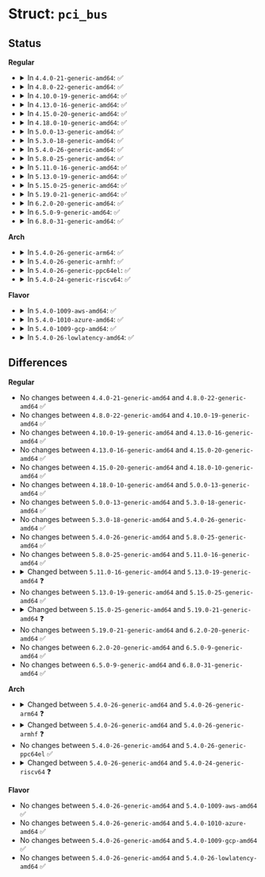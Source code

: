 # Struct: <code>pci_bus</code>

## Status
<b>Regular</b>
<ul>
<li>
<details>
<summary>In <code>4.4.0-21-generic-amd64</code>: ✅</summary>

```c
struct pci_bus {
    struct list_head node;
    struct pci_bus * parent;
    struct list_head children;
    struct list_head devices;
    struct pci_dev * self;
    struct list_head slots;
    struct resource *[4] resource;
    struct list_head resources;
    struct resource busn_res;
    struct pci_ops * ops;
    struct msi_controller * msi;
    void * sysdata;
    struct proc_dir_entry * procdir;
    unsigned char number;
    unsigned char primary;
    unsigned char max_bus_speed;
    unsigned char cur_bus_speed;
    char[48] name;
    short unsigned int bridge_ctl;
    pci_bus_flags_t bus_flags;
    struct device * bridge;
    struct device dev;
    struct bin_attribute * legacy_io;
    struct bin_attribute * legacy_mem;
    unsigned int is_added;
}
```
</details>
</li>
<li>
<details>
<summary>In <code>4.8.0-22-generic-amd64</code>: ✅</summary>

```c
struct pci_bus {
    struct list_head node;
    struct pci_bus * parent;
    struct list_head children;
    struct list_head devices;
    struct pci_dev * self;
    struct list_head slots;
    struct resource *[4] resource;
    struct list_head resources;
    struct resource busn_res;
    struct pci_ops * ops;
    struct msi_controller * msi;
    void * sysdata;
    struct proc_dir_entry * procdir;
    unsigned char number;
    unsigned char primary;
    unsigned char max_bus_speed;
    unsigned char cur_bus_speed;
    char[48] name;
    short unsigned int bridge_ctl;
    pci_bus_flags_t bus_flags;
    struct device * bridge;
    struct device dev;
    struct bin_attribute * legacy_io;
    struct bin_attribute * legacy_mem;
    unsigned int is_added;
}
```
</details>
</li>
<li>
<details>
<summary>In <code>4.10.0-19-generic-amd64</code>: ✅</summary>

```c
struct pci_bus {
    struct list_head node;
    struct pci_bus * parent;
    struct list_head children;
    struct list_head devices;
    struct pci_dev * self;
    struct list_head slots;
    struct resource *[4] resource;
    struct list_head resources;
    struct resource busn_res;
    struct pci_ops * ops;
    struct msi_controller * msi;
    void * sysdata;
    struct proc_dir_entry * procdir;
    unsigned char number;
    unsigned char primary;
    unsigned char max_bus_speed;
    unsigned char cur_bus_speed;
    char[48] name;
    short unsigned int bridge_ctl;
    pci_bus_flags_t bus_flags;
    struct device * bridge;
    struct device dev;
    struct bin_attribute * legacy_io;
    struct bin_attribute * legacy_mem;
    unsigned int is_added;
}
```
</details>
</li>
<li>
<details>
<summary>In <code>4.13.0-16-generic-amd64</code>: ✅</summary>

```c
struct pci_bus {
    struct list_head node;
    struct pci_bus * parent;
    struct list_head children;
    struct list_head devices;
    struct pci_dev * self;
    struct list_head slots;
    struct resource *[4] resource;
    struct list_head resources;
    struct resource busn_res;
    struct pci_ops * ops;
    struct msi_controller * msi;
    void * sysdata;
    struct proc_dir_entry * procdir;
    unsigned char number;
    unsigned char primary;
    unsigned char max_bus_speed;
    unsigned char cur_bus_speed;
    char[48] name;
    short unsigned int bridge_ctl;
    pci_bus_flags_t bus_flags;
    struct device * bridge;
    struct device dev;
    struct bin_attribute * legacy_io;
    struct bin_attribute * legacy_mem;
    unsigned int is_added;
}
```
</details>
</li>
<li>
<details>
<summary>In <code>4.15.0-20-generic-amd64</code>: ✅</summary>

```c
struct pci_bus {
    struct list_head node;
    struct pci_bus * parent;
    struct list_head children;
    struct list_head devices;
    struct pci_dev * self;
    struct list_head slots;
    struct resource *[4] resource;
    struct list_head resources;
    struct resource busn_res;
    struct pci_ops * ops;
    struct msi_controller * msi;
    void * sysdata;
    struct proc_dir_entry * procdir;
    unsigned char number;
    unsigned char primary;
    unsigned char max_bus_speed;
    unsigned char cur_bus_speed;
    char[48] name;
    short unsigned int bridge_ctl;
    pci_bus_flags_t bus_flags;
    struct device * bridge;
    struct device dev;
    struct bin_attribute * legacy_io;
    struct bin_attribute * legacy_mem;
    unsigned int is_added;
}
```
</details>
</li>
<li>
<details>
<summary>In <code>4.18.0-10-generic-amd64</code>: ✅</summary>

```c
struct pci_bus {
    struct list_head node;
    struct pci_bus * parent;
    struct list_head children;
    struct list_head devices;
    struct pci_dev * self;
    struct list_head slots;
    struct resource *[4] resource;
    struct list_head resources;
    struct resource busn_res;
    struct pci_ops * ops;
    struct msi_controller * msi;
    void * sysdata;
    struct proc_dir_entry * procdir;
    unsigned char number;
    unsigned char primary;
    unsigned char max_bus_speed;
    unsigned char cur_bus_speed;
    char[48] name;
    short unsigned int bridge_ctl;
    pci_bus_flags_t bus_flags;
    struct device * bridge;
    struct device dev;
    struct bin_attribute * legacy_io;
    struct bin_attribute * legacy_mem;
    unsigned int is_added;
}
```
</details>
</li>
<li>
<details>
<summary>In <code>5.0.0-13-generic-amd64</code>: ✅</summary>

```c
struct pci_bus {
    struct list_head node;
    struct pci_bus * parent;
    struct list_head children;
    struct list_head devices;
    struct pci_dev * self;
    struct list_head slots;
    struct resource *[4] resource;
    struct list_head resources;
    struct resource busn_res;
    struct pci_ops * ops;
    struct msi_controller * msi;
    void * sysdata;
    struct proc_dir_entry * procdir;
    unsigned char number;
    unsigned char primary;
    unsigned char max_bus_speed;
    unsigned char cur_bus_speed;
    char[48] name;
    short unsigned int bridge_ctl;
    pci_bus_flags_t bus_flags;
    struct device * bridge;
    struct device dev;
    struct bin_attribute * legacy_io;
    struct bin_attribute * legacy_mem;
    unsigned int is_added;
}
```
</details>
</li>
<li>
<details>
<summary>In <code>5.3.0-18-generic-amd64</code>: ✅</summary>

```c
struct pci_bus {
    struct list_head node;
    struct pci_bus * parent;
    struct list_head children;
    struct list_head devices;
    struct pci_dev * self;
    struct list_head slots;
    struct resource *[4] resource;
    struct list_head resources;
    struct resource busn_res;
    struct pci_ops * ops;
    struct msi_controller * msi;
    void * sysdata;
    struct proc_dir_entry * procdir;
    unsigned char number;
    unsigned char primary;
    unsigned char max_bus_speed;
    unsigned char cur_bus_speed;
    char[48] name;
    short unsigned int bridge_ctl;
    pci_bus_flags_t bus_flags;
    struct device * bridge;
    struct device dev;
    struct bin_attribute * legacy_io;
    struct bin_attribute * legacy_mem;
    unsigned int is_added;
}
```
</details>
</li>
<li>
<details>
<summary>In <code>5.4.0-26-generic-amd64</code>: ✅</summary>

```c
struct pci_bus {
    struct list_head node;
    struct pci_bus * parent;
    struct list_head children;
    struct list_head devices;
    struct pci_dev * self;
    struct list_head slots;
    struct resource *[4] resource;
    struct list_head resources;
    struct resource busn_res;
    struct pci_ops * ops;
    struct msi_controller * msi;
    void * sysdata;
    struct proc_dir_entry * procdir;
    unsigned char number;
    unsigned char primary;
    unsigned char max_bus_speed;
    unsigned char cur_bus_speed;
    char[48] name;
    short unsigned int bridge_ctl;
    pci_bus_flags_t bus_flags;
    struct device * bridge;
    struct device dev;
    struct bin_attribute * legacy_io;
    struct bin_attribute * legacy_mem;
    unsigned int is_added;
}
```
</details>
</li>
<li>
<details>
<summary>In <code>5.8.0-25-generic-amd64</code>: ✅</summary>

```c
struct pci_bus {
    struct list_head node;
    struct pci_bus * parent;
    struct list_head children;
    struct list_head devices;
    struct pci_dev * self;
    struct list_head slots;
    struct resource *[4] resource;
    struct list_head resources;
    struct resource busn_res;
    struct pci_ops * ops;
    struct msi_controller * msi;
    void * sysdata;
    struct proc_dir_entry * procdir;
    unsigned char number;
    unsigned char primary;
    unsigned char max_bus_speed;
    unsigned char cur_bus_speed;
    char[48] name;
    short unsigned int bridge_ctl;
    pci_bus_flags_t bus_flags;
    struct device * bridge;
    struct device dev;
    struct bin_attribute * legacy_io;
    struct bin_attribute * legacy_mem;
    unsigned int is_added;
}
```
</details>
</li>
<li>
<details>
<summary>In <code>5.11.0-16-generic-amd64</code>: ✅</summary>

```c
struct pci_bus {
    struct list_head node;
    struct pci_bus * parent;
    struct list_head children;
    struct list_head devices;
    struct pci_dev * self;
    struct list_head slots;
    struct resource *[4] resource;
    struct list_head resources;
    struct resource busn_res;
    struct pci_ops * ops;
    struct msi_controller * msi;
    void * sysdata;
    struct proc_dir_entry * procdir;
    unsigned char number;
    unsigned char primary;
    unsigned char max_bus_speed;
    unsigned char cur_bus_speed;
    char[48] name;
    short unsigned int bridge_ctl;
    pci_bus_flags_t bus_flags;
    struct device * bridge;
    struct device dev;
    struct bin_attribute * legacy_io;
    struct bin_attribute * legacy_mem;
    unsigned int is_added;
}
```
</details>
</li>
<li>
<details>
<summary>In <code>5.13.0-19-generic-amd64</code>: ✅</summary>

```c
struct pci_bus {
    struct list_head node;
    struct pci_bus * parent;
    struct list_head children;
    struct list_head devices;
    struct pci_dev * self;
    struct list_head slots;
    struct resource *[4] resource;
    struct list_head resources;
    struct resource busn_res;
    struct pci_ops * ops;
    void * sysdata;
    struct proc_dir_entry * procdir;
    unsigned char number;
    unsigned char primary;
    unsigned char max_bus_speed;
    unsigned char cur_bus_speed;
    char[48] name;
    short unsigned int bridge_ctl;
    pci_bus_flags_t bus_flags;
    struct device * bridge;
    struct device dev;
    struct bin_attribute * legacy_io;
    struct bin_attribute * legacy_mem;
    unsigned int is_added;
}
```
</details>
</li>
<li>
<details>
<summary>In <code>5.15.0-25-generic-amd64</code>: ✅</summary>

```c
struct pci_bus {
    struct list_head node;
    struct pci_bus * parent;
    struct list_head children;
    struct list_head devices;
    struct pci_dev * self;
    struct list_head slots;
    struct resource *[4] resource;
    struct list_head resources;
    struct resource busn_res;
    struct pci_ops * ops;
    void * sysdata;
    struct proc_dir_entry * procdir;
    unsigned char number;
    unsigned char primary;
    unsigned char max_bus_speed;
    unsigned char cur_bus_speed;
    char[48] name;
    short unsigned int bridge_ctl;
    pci_bus_flags_t bus_flags;
    struct device * bridge;
    struct device dev;
    struct bin_attribute * legacy_io;
    struct bin_attribute * legacy_mem;
    unsigned int is_added;
}
```
</details>
</li>
<li>
<details>
<summary>In <code>5.19.0-21-generic-amd64</code>: ✅</summary>

```c
struct pci_bus {
    struct list_head node;
    struct pci_bus * parent;
    struct list_head children;
    struct list_head devices;
    struct pci_dev * self;
    struct list_head slots;
    struct resource *[4] resource;
    struct list_head resources;
    struct resource busn_res;
    struct pci_ops * ops;
    void * sysdata;
    struct proc_dir_entry * procdir;
    unsigned char number;
    unsigned char primary;
    unsigned char max_bus_speed;
    unsigned char cur_bus_speed;
    char[48] name;
    short unsigned int bridge_ctl;
    pci_bus_flags_t bus_flags;
    struct device * bridge;
    struct device dev;
    struct bin_attribute * legacy_io;
    struct bin_attribute * legacy_mem;
    unsigned int is_added;
    unsigned int unsafe_warn;
}
```
</details>
</li>
<li>
<details>
<summary>In <code>6.2.0-20-generic-amd64</code>: ✅</summary>

```c
struct pci_bus {
    struct list_head node;
    struct pci_bus * parent;
    struct list_head children;
    struct list_head devices;
    struct pci_dev * self;
    struct list_head slots;
    struct resource *[4] resource;
    struct list_head resources;
    struct resource busn_res;
    struct pci_ops * ops;
    void * sysdata;
    struct proc_dir_entry * procdir;
    unsigned char number;
    unsigned char primary;
    unsigned char max_bus_speed;
    unsigned char cur_bus_speed;
    char[48] name;
    short unsigned int bridge_ctl;
    pci_bus_flags_t bus_flags;
    struct device * bridge;
    struct device dev;
    struct bin_attribute * legacy_io;
    struct bin_attribute * legacy_mem;
    unsigned int is_added;
    unsigned int unsafe_warn;
}
```
</details>
</li>
<li>
<details>
<summary>In <code>6.5.0-9-generic-amd64</code>: ✅</summary>

```c
struct pci_bus {
    struct list_head node;
    struct pci_bus * parent;
    struct list_head children;
    struct list_head devices;
    struct pci_dev * self;
    struct list_head slots;
    struct resource *[4] resource;
    struct list_head resources;
    struct resource busn_res;
    struct pci_ops * ops;
    void * sysdata;
    struct proc_dir_entry * procdir;
    unsigned char number;
    unsigned char primary;
    unsigned char max_bus_speed;
    unsigned char cur_bus_speed;
    char[48] name;
    short unsigned int bridge_ctl;
    pci_bus_flags_t bus_flags;
    struct device * bridge;
    struct device dev;
    struct bin_attribute * legacy_io;
    struct bin_attribute * legacy_mem;
    unsigned int is_added;
    unsigned int unsafe_warn;
}
```
</details>
</li>
<li>
<details>
<summary>In <code>6.8.0-31-generic-amd64</code>: ✅</summary>

```c
struct pci_bus {
    struct list_head node;
    struct pci_bus * parent;
    struct list_head children;
    struct list_head devices;
    struct pci_dev * self;
    struct list_head slots;
    struct resource *[4] resource;
    struct list_head resources;
    struct resource busn_res;
    struct pci_ops * ops;
    void * sysdata;
    struct proc_dir_entry * procdir;
    unsigned char number;
    unsigned char primary;
    unsigned char max_bus_speed;
    unsigned char cur_bus_speed;
    char[48] name;
    short unsigned int bridge_ctl;
    pci_bus_flags_t bus_flags;
    struct device * bridge;
    struct device dev;
    struct bin_attribute * legacy_io;
    struct bin_attribute * legacy_mem;
    unsigned int is_added;
    unsigned int unsafe_warn;
}
```
</details>
</li>
</ul>
<b>Arch</b>
<ul>
<li>
<details>
<summary>In <code>5.4.0-26-generic-arm64</code>: ✅</summary>

```c
struct pci_bus {
    struct list_head node;
    struct pci_bus * parent;
    struct list_head children;
    struct list_head devices;
    struct pci_dev * self;
    struct list_head slots;
    struct resource *[4] resource;
    struct list_head resources;
    struct resource busn_res;
    struct pci_ops * ops;
    struct msi_controller * msi;
    void * sysdata;
    struct proc_dir_entry * procdir;
    unsigned char number;
    unsigned char primary;
    unsigned char max_bus_speed;
    unsigned char cur_bus_speed;
    int domain_nr;
    char[48] name;
    short unsigned int bridge_ctl;
    pci_bus_flags_t bus_flags;
    struct device * bridge;
    struct device dev;
    struct bin_attribute * legacy_io;
    struct bin_attribute * legacy_mem;
    unsigned int is_added;
}
```
</details>
</li>
<li>
<details>
<summary>In <code>5.4.0-26-generic-armhf</code>: ✅</summary>

```c
struct pci_bus {
    struct list_head node;
    struct pci_bus * parent;
    struct list_head children;
    struct list_head devices;
    struct pci_dev * self;
    struct list_head slots;
    struct resource *[4] resource;
    struct list_head resources;
    struct resource busn_res;
    struct pci_ops * ops;
    struct msi_controller * msi;
    void * sysdata;
    struct proc_dir_entry * procdir;
    unsigned char number;
    unsigned char primary;
    unsigned char max_bus_speed;
    unsigned char cur_bus_speed;
    int domain_nr;
    char[48] name;
    short unsigned int bridge_ctl;
    pci_bus_flags_t bus_flags;
    struct device * bridge;
    struct device dev;
    struct bin_attribute * legacy_io;
    struct bin_attribute * legacy_mem;
    unsigned int is_added;
}
```
</details>
</li>
<li>
<details>
<summary>In <code>5.4.0-26-generic-ppc64el</code>: ✅</summary>

```c
struct pci_bus {
    struct list_head node;
    struct pci_bus * parent;
    struct list_head children;
    struct list_head devices;
    struct pci_dev * self;
    struct list_head slots;
    struct resource *[4] resource;
    struct list_head resources;
    struct resource busn_res;
    struct pci_ops * ops;
    struct msi_controller * msi;
    void * sysdata;
    struct proc_dir_entry * procdir;
    unsigned char number;
    unsigned char primary;
    unsigned char max_bus_speed;
    unsigned char cur_bus_speed;
    char[48] name;
    short unsigned int bridge_ctl;
    pci_bus_flags_t bus_flags;
    struct device * bridge;
    struct device dev;
    struct bin_attribute * legacy_io;
    struct bin_attribute * legacy_mem;
    unsigned int is_added;
}
```
</details>
</li>
<li>
<details>
<summary>In <code>5.4.0-24-generic-riscv64</code>: ✅</summary>

```c
struct pci_bus {
    struct list_head node;
    struct pci_bus * parent;
    struct list_head children;
    struct list_head devices;
    struct pci_dev * self;
    struct list_head slots;
    struct resource *[4] resource;
    struct list_head resources;
    struct resource busn_res;
    struct pci_ops * ops;
    struct msi_controller * msi;
    void * sysdata;
    struct proc_dir_entry * procdir;
    unsigned char number;
    unsigned char primary;
    unsigned char max_bus_speed;
    unsigned char cur_bus_speed;
    int domain_nr;
    char[48] name;
    short unsigned int bridge_ctl;
    pci_bus_flags_t bus_flags;
    struct device * bridge;
    struct device dev;
    struct bin_attribute * legacy_io;
    struct bin_attribute * legacy_mem;
    unsigned int is_added;
}
```
</details>
</li>
</ul>
<b>Flavor</b>
<ul>
<li>
<details>
<summary>In <code>5.4.0-1009-aws-amd64</code>: ✅</summary>

```c
struct pci_bus {
    struct list_head node;
    struct pci_bus * parent;
    struct list_head children;
    struct list_head devices;
    struct pci_dev * self;
    struct list_head slots;
    struct resource *[4] resource;
    struct list_head resources;
    struct resource busn_res;
    struct pci_ops * ops;
    struct msi_controller * msi;
    void * sysdata;
    struct proc_dir_entry * procdir;
    unsigned char number;
    unsigned char primary;
    unsigned char max_bus_speed;
    unsigned char cur_bus_speed;
    char[48] name;
    short unsigned int bridge_ctl;
    pci_bus_flags_t bus_flags;
    struct device * bridge;
    struct device dev;
    struct bin_attribute * legacy_io;
    struct bin_attribute * legacy_mem;
    unsigned int is_added;
}
```
</details>
</li>
<li>
<details>
<summary>In <code>5.4.0-1010-azure-amd64</code>: ✅</summary>

```c
struct pci_bus {
    struct list_head node;
    struct pci_bus * parent;
    struct list_head children;
    struct list_head devices;
    struct pci_dev * self;
    struct list_head slots;
    struct resource *[4] resource;
    struct list_head resources;
    struct resource busn_res;
    struct pci_ops * ops;
    struct msi_controller * msi;
    void * sysdata;
    struct proc_dir_entry * procdir;
    unsigned char number;
    unsigned char primary;
    unsigned char max_bus_speed;
    unsigned char cur_bus_speed;
    char[48] name;
    short unsigned int bridge_ctl;
    pci_bus_flags_t bus_flags;
    struct device * bridge;
    struct device dev;
    struct bin_attribute * legacy_io;
    struct bin_attribute * legacy_mem;
    unsigned int is_added;
}
```
</details>
</li>
<li>
<details>
<summary>In <code>5.4.0-1009-gcp-amd64</code>: ✅</summary>

```c
struct pci_bus {
    struct list_head node;
    struct pci_bus * parent;
    struct list_head children;
    struct list_head devices;
    struct pci_dev * self;
    struct list_head slots;
    struct resource *[4] resource;
    struct list_head resources;
    struct resource busn_res;
    struct pci_ops * ops;
    struct msi_controller * msi;
    void * sysdata;
    struct proc_dir_entry * procdir;
    unsigned char number;
    unsigned char primary;
    unsigned char max_bus_speed;
    unsigned char cur_bus_speed;
    char[48] name;
    short unsigned int bridge_ctl;
    pci_bus_flags_t bus_flags;
    struct device * bridge;
    struct device dev;
    struct bin_attribute * legacy_io;
    struct bin_attribute * legacy_mem;
    unsigned int is_added;
}
```
</details>
</li>
<li>
<details>
<summary>In <code>5.4.0-26-lowlatency-amd64</code>: ✅</summary>

```c
struct pci_bus {
    struct list_head node;
    struct pci_bus * parent;
    struct list_head children;
    struct list_head devices;
    struct pci_dev * self;
    struct list_head slots;
    struct resource *[4] resource;
    struct list_head resources;
    struct resource busn_res;
    struct pci_ops * ops;
    struct msi_controller * msi;
    void * sysdata;
    struct proc_dir_entry * procdir;
    unsigned char number;
    unsigned char primary;
    unsigned char max_bus_speed;
    unsigned char cur_bus_speed;
    char[48] name;
    short unsigned int bridge_ctl;
    pci_bus_flags_t bus_flags;
    struct device * bridge;
    struct device dev;
    struct bin_attribute * legacy_io;
    struct bin_attribute * legacy_mem;
    unsigned int is_added;
}
```
</details>
</li>
</ul>

## Differences
<b>Regular</b>
<ul>
<li>
No changes between <code>4.4.0-21-generic-amd64</code> and <code>4.8.0-22-generic-amd64</code> ✅
</li>
<li>
No changes between <code>4.8.0-22-generic-amd64</code> and <code>4.10.0-19-generic-amd64</code> ✅
</li>
<li>
No changes between <code>4.10.0-19-generic-amd64</code> and <code>4.13.0-16-generic-amd64</code> ✅
</li>
<li>
No changes between <code>4.13.0-16-generic-amd64</code> and <code>4.15.0-20-generic-amd64</code> ✅
</li>
<li>
No changes between <code>4.15.0-20-generic-amd64</code> and <code>4.18.0-10-generic-amd64</code> ✅
</li>
<li>
No changes between <code>4.18.0-10-generic-amd64</code> and <code>5.0.0-13-generic-amd64</code> ✅
</li>
<li>
No changes between <code>5.0.0-13-generic-amd64</code> and <code>5.3.0-18-generic-amd64</code> ✅
</li>
<li>
No changes between <code>5.3.0-18-generic-amd64</code> and <code>5.4.0-26-generic-amd64</code> ✅
</li>
<li>
No changes between <code>5.4.0-26-generic-amd64</code> and <code>5.8.0-25-generic-amd64</code> ✅
</li>
<li>
No changes between <code>5.8.0-25-generic-amd64</code> and <code>5.11.0-16-generic-amd64</code> ✅
</li>
<li>
<details>
<summary>Changed between <code>5.11.0-16-generic-amd64</code> and <code>5.13.0-19-generic-amd64</code> ❓</summary>
<ul>
<li>
<b>Field removed. </b>
<code>struct msi_controller * msi</code>
</li>
</ul>
</details>
</li>
<li>
No changes between <code>5.13.0-19-generic-amd64</code> and <code>5.15.0-25-generic-amd64</code> ✅
</li>
<li>
<details>
<summary>Changed between <code>5.15.0-25-generic-amd64</code> and <code>5.19.0-21-generic-amd64</code> ❓</summary>
<ul>
<li>
<b>Field added. </b>
<code>unsigned int unsafe_warn</code>
</li>
</ul>
</details>
</li>
<li>
No changes between <code>5.19.0-21-generic-amd64</code> and <code>6.2.0-20-generic-amd64</code> ✅
</li>
<li>
No changes between <code>6.2.0-20-generic-amd64</code> and <code>6.5.0-9-generic-amd64</code> ✅
</li>
<li>
No changes between <code>6.5.0-9-generic-amd64</code> and <code>6.8.0-31-generic-amd64</code> ✅
</li>
</ul>
<b>Arch</b>
<ul>
<li>
<details>
<summary>Changed between <code>5.4.0-26-generic-amd64</code> and <code>5.4.0-26-generic-arm64</code> ❓</summary>
<ul>
<li>
<b>Field added. </b>
<code>int domain_nr</code>
</li>
</ul>
</details>
</li>
<li>
<details>
<summary>Changed between <code>5.4.0-26-generic-amd64</code> and <code>5.4.0-26-generic-armhf</code> ❓</summary>
<ul>
<li>
<b>Field added. </b>
<code>int domain_nr</code>
</li>
</ul>
</details>
</li>
<li>
No changes between <code>5.4.0-26-generic-amd64</code> and <code>5.4.0-26-generic-ppc64el</code> ✅
</li>
<li>
<details>
<summary>Changed between <code>5.4.0-26-generic-amd64</code> and <code>5.4.0-24-generic-riscv64</code> ❓</summary>
<ul>
<li>
<b>Field added. </b>
<code>int domain_nr</code>
</li>
</ul>
</details>
</li>
</ul>
<b>Flavor</b>
<ul>
<li>
No changes between <code>5.4.0-26-generic-amd64</code> and <code>5.4.0-1009-aws-amd64</code> ✅
</li>
<li>
No changes between <code>5.4.0-26-generic-amd64</code> and <code>5.4.0-1010-azure-amd64</code> ✅
</li>
<li>
No changes between <code>5.4.0-26-generic-amd64</code> and <code>5.4.0-1009-gcp-amd64</code> ✅
</li>
<li>
No changes between <code>5.4.0-26-generic-amd64</code> and <code>5.4.0-26-lowlatency-amd64</code> ✅
</li>
</ul>
